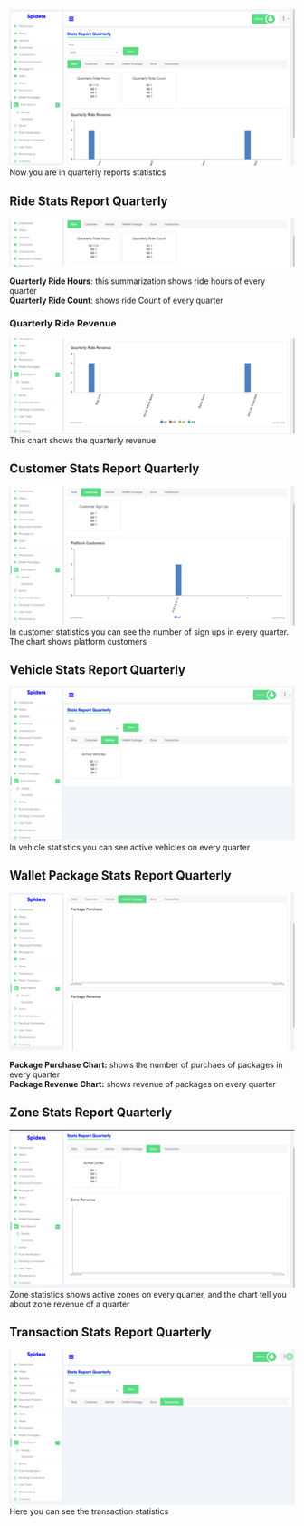 <img src="/img/Quarterly/quart1.png"/>
<br/>
Now you are in quarterly reports statistics

## Ride Stats Report Quarterly
<img src="/img/Quarterly/quart2.png"/>
<br/>

**Quarterly Ride Hours**: this summarization shows ride hours of every quarter<br/>
**Quarterly Ride Count**: shows ride Count of every quarter

### Quarterly Ride Revenue
<img src="/img/Quarterly/quart4.png"/>
This chart shows the quarterly revenue

## Customer Stats Report Quarterly
<img src="/img/Quarterly/quart5.png"/>
<br/>
In customer statistics you can see the number of sign ups in every quarter.<br/>
The chart shows platform customers

## Vehicle Stats Report Quarterly
<img src="/img/Quarterly/quart6.png"/>
<br/>
In vehicle statistics you can see active vehicles on every quarter

## Wallet Package Stats Report Quarterly
<img src="/img/Quarterly/quart7.png"/><br/>

**Package Purchase Chart:** shows the number of purchaes of packages in every quarter<br/>
**Package Revenue Chart:** shows revenue of packages on every quarter

## Zone Stats Report Quarterly
<img src="/img/Quarterly/quart8.png"/>
<br/>
Zone statistics shows active zones on every quarter, and the chart tell you about zone revenue of a quarter

## Transaction Stats Report Quarterly
<img src="/img/Quarterly/quart9.png"/>
<br/>
Here you can see the transaction statistics